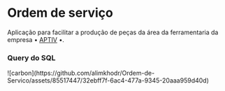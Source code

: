 # Ordem de serviço
Aplicação para facilitar a produção de peças da área da ferramentaria da empresa • <a href="https://aptiv.com">APTIV</a> •.

<h3>Query do SQL</h3>
![carbon](https://github.com/alimkhodr/Ordem-de-Servico/assets/85517447/32ebff7f-6ac4-477a-9345-20aaa959d40d)
